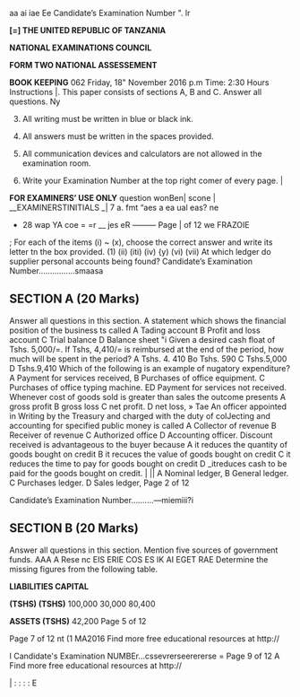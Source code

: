 aa ai iae
Ee Candidate’s Examination Number
".
lr

**[=] THE UNITED REPUBLIC OF TANZANIA**

**NATIONAL EXAMINATIONS COUNCIL**

**FORM TWO NATIONAL ASSESSEMENT**

**BOOK KEEPING**
062
Friday, 18" November 2016 p.m
Time: 2:30 Hours
Instructions
|. This paper consists of sections A, B and C.
Answer all questions.
Ny

3. All writing must be written in blue or black ink.

4. All answers must be written in the spaces provided.

5. All communication devices and calculators are not allowed in the examination room.

6. Write your Examination Number at the top right comer of every page.
|

**FOR EXAMINERS’ USE ONLY**
question wonBen| scone | __EXAMINERSTINITIALS _|
7 a.
fmt “aes a ea ual eas? ne
+ 28 wap YA coe
= =r
__ jes eR
———
Page | of 12
we FRAZOIE

;
For each of the items (i) ~ (x), choose the correct answer and write its letter tn the box provided.
(1)
(ii)
(iti)
(iv)
{y)
(vi)
(vii) At which ledger do supplier personal accounts being found?
Candidate’s Examination Number................smaasa

## SECTION A (20 Marks)
Answer all questions in this section.
   A statement which shows the financial position of the business ts called
   A Tading account B Profit and loss account
   C Trial balance D Balance sheet
"i
Given a desired cash float of Tshs. 5,000/=. If Tshs, 4,410/= is reimbursed at the end of the period, how much will be spent in the period?
   A Tshs. 4. 410 Bo Tshs. 590
   C Tshs.5,000 D Tshs.9,410
Which of the following is an example of nugatory expenditure?
   A Payment for services received,
   B Purchases of office equipment.
   C Purchases of office typing machine.
ED Payment for services not received.
Whenever cost of goods sold is greater than sales the outcome presents
   A gross profit B gross loss
   C net profit. D net loss,
» Tae
An officer appointed in Writing by the Treasury and charged with the duty of colJecting and accounting for specified public money is called
   A Collector of revenue B Receiver of revenue
   C Authorized office D Accounting officer.
Discount received is advantageous to the buyer because
   A it reduces the quantity of goods bought on credit
   B it recuces the value of goods bought on credit
   C it reduces the time to pay for goods bought on credit
   D _itreduces cash to be paid for the goods bought on credit.
| ||
   A Nominal ledger, B General ledger.
   C Purchases ledger. D Sales ledger,
Page 2 of 12

Candidate’s Examination Number..........—miemiii?i

## SECTION B (20 Marks)
Answer all questions in this section.
Mention five sources of government funds.
AAA A Rese nc EIS ERIE COS ES IK AI EGET RAE
Determine the missing figures from the following table.

**LIABILITIES CAPITAL**

**(TSHS) (TSHS)**
100,000 30,000
80,400

**ASSETS (TSHS)**
42,200
Page 5 of 12

Page 7 of 12
nt (1 MA2016
Find more free educational resources at http://

I Candidate's Examination NUMBEr...cssevrerseerererse =
Page 9 of 12 A
Find more free educational resources at http://

|
:
:
:
:
E